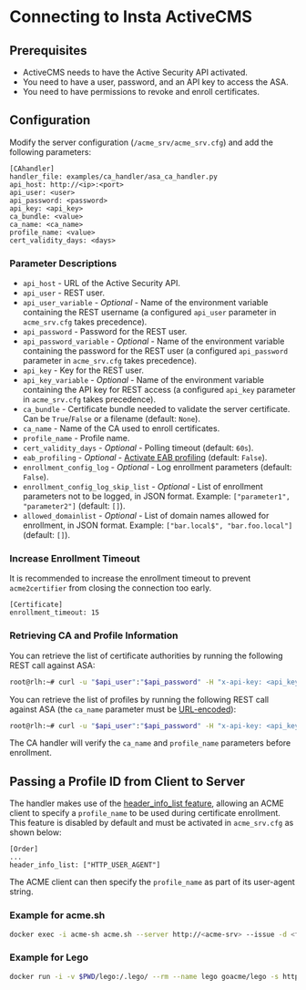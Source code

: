 <!-- markdownlint-disable MD013 -->

<!-- wiki-title CA handler for Insta -->

# Connecting to Insta ActiveCMS

## Prerequisites

- ActiveCMS needs to have the Active Security API activated.
- You need to have a user, password, and an API key to access the ASA.
- You need to have permissions to revoke and enroll certificates.

## Configuration

Modify the server configuration (`/acme_srv/acme_srv.cfg`) and add the following parameters:

```config
[CAhandler]
handler_file: examples/ca_handler/asa_ca_handler.py
api_host: http://<ip>:<port>
api_user: <user>
api_password: <password>
api_key: <api_key>
ca_bundle: <value>
ca_name: <ca_name>
profile_name: <value>
cert_validity_days: <days>
```

### Parameter Descriptions

- `api_host` - URL of the Active Security API.
- `api_user` - REST user.
- `api_user_variable` - *Optional* - Name of the environment variable containing the REST username (a configured `api_user` parameter in `acme_srv.cfg` takes precedence).
- `api_password` - Password for the REST user.
- `api_password_variable` - *Optional* - Name of the environment variable containing the password for the REST user (a configured `api_password` parameter in `acme_srv.cfg` takes precedence).
- `api_key` - Key for the REST user.
- `api_key_variable` - *Optional* - Name of the environment variable containing the API key for REST access (a configured `api_key` parameter in `acme_srv.cfg` takes precedence).
- `ca_bundle` - Certificate bundle needed to validate the server certificate. Can be `True`/`False` or a filename (default: `None`).
- `ca_name` - Name of the CA used to enroll certificates.
- `profile_name` - Profile name.
- `cert_validity_days` - *Optional* - Polling timeout (default: `60s`).
- `eab_profiling` - *Optional* - [Activate EAB profiling](eab_profiling.md) (default: `False`).
- `enrollment_config_log` - *Optional* - Log enrollment parameters (default: `False`).
- `enrollment_config_log_skip_list` - *Optional* - List of enrollment parameters not to be logged, in JSON format. Example: `["parameter1", "parameter2"]` (default: `[]`).
- `allowed_domainlist` - *Optional* - List of domain names allowed for enrollment, in JSON format. Example: `["bar.local$", "bar.foo.local"]` (default: `[]`).

### Increase Enrollment Timeout

It is recommended to increase the enrollment timeout to prevent `acme2certifier` from closing the connection too early.

```config
[Certificate]
enrollment_timeout: 15
```

### Retrieving CA and Profile Information

You can retrieve the list of certificate authorities by running the following REST call against ASA:

```bash
root@rlh:~# curl -u "$api_user":"$api_password" -H "x-api-key: <api_key>" $api_host'/list_issuers'
```

You can retrieve the list of profiles by running the following REST call against ASA (the `ca_name` parameter must be [URL-encoded](https://en.wikipedia.org/wiki/Percent-encoding)):

```bash
root@rlh:~# curl -u "$api_user":"$api_password" -H "x-api-key: <api_key>" $api_host'/list_profiles?issuerName=<ca_name>'
```

The CA handler will verify the `ca_name` and `profile_name` parameters before enrollment.

## Passing a Profile ID from Client to Server

The handler makes use of the [header_info_list feature](header_info.md), allowing an ACME client to specify a `profile_name` to be used during certificate enrollment. This feature is disabled by default and must be activated in `acme_srv.cfg` as shown below:

```config
[Order]
...
header_info_list: ["HTTP_USER_AGENT"]
```

The ACME client can then specify the `profile_name` as part of its user-agent string.

### Example for acme.sh

```bash
docker exec -i acme-sh acme.sh --server http://<acme-srv> --issue -d <fqdn> --standalone --useragent profile_name=<profile-name> --debug 3 --output-insecure
```

### Example for Lego

```bash
docker run -i -v $PWD/lego:/.lego/ --rm --name lego goacme/lego -s http://<acme-srv> -a --email "lego@example.com" --user-agent profile_name=<profile_name> -d <fqdn> --http run
```

